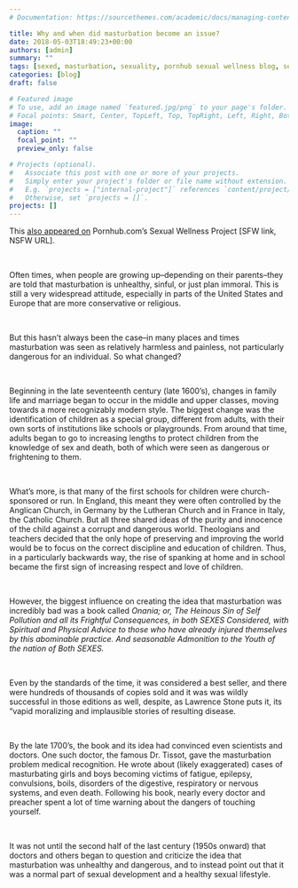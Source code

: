 ```yaml
---
# Documentation: https://sourcethemes.com/academic/docs/managing-content/

title: Why and when did masturbation become an issue?
date: 2018-05-03T18:49:23+00:00
authors: [admin]
summary: ""
tags: [sexed, masturbation, sexuality, pornhub sexual wellness blog, sexuality, history ]
categories: [blog]
draft: false

# Featured image
# To use, add an image named `featured.jpg/png` to your page's folder.
# Focal points: Smart, Center, TopLeft, Top, TopRight, Left, Right, BottomLeft, Bottom, BottomRight.
image:
  caption: ""
  focal_point: ""
  preview_only: false

# Projects (optional).
#   Associate this post with one or more of your projects.
#   Simply enter your project's folder or file name without extension.
#   E.g. `projects = ["internal-project"]` references `content/project/deep-learning/index.md`.
#   Otherwise, set `projects = []`.
projects: []
---
```

This [also appeared on](https://www.pornhub.com/sex/why-and-when-did-masturbation-become-an-issue/) Pornhub.com&#8217;s Sexual Wellness Project [SFW link, NSFW URL].

&nbsp;

Often times, when people are growing up&#8211;depending on their parents&#8211;they are told that masturbation is unhealthy, sinful, or just plan immoral. This is still a very widespread attitude, especially in parts of the United States and Europe that are more conservative or religious.

&nbsp;

But this hasn&#8217;t always been the case&#8211;in many places and times masturbation was seen as relatively harmless and painless, not particularly dangerous for an individual. So what changed?

&nbsp;

Beginning in the late seventeenth century (late 1600&#8217;s), changes in family life and marriage began to occur in the middle and upper classes, moving towards a more recognizably modern style. The biggest change was the identification of children as a special group, different from adults, with their own sorts of institutions like schools or playgrounds. From around that time, adults began to go to increasing lengths to protect children from the knowledge of sex and death, both of which were seen as dangerous or frightening to them.

&nbsp;

What&#8217;s more, is that many of the first schools for children were church-sponsored or run. In England, this meant they were often controlled by the Anglican Church, in Germany by the Lutheran Church and in France in Italy, the Catholic Church. But all three shared ideas of the purity and innocence of the child against a corrupt and dangerous world. Theologians and teachers decided that the only hope of preserving and improving the world would be to focus on the correct discipline and education of children. Thus, in a particularly backwards way, the rise of spanking at home and in school became the first sign of increasing respect and love of children.

&nbsp;

However, the biggest influence on creating the idea that masturbation was incredibly bad was a book called _Onania; or, The Heinous Sin of Self Pollution and all its Frightful Consequences, in both SEXES Considered, with Spiritual and Physical Advice to those who have already injured themselves by this abominable practice. And seasonable Admonition to the Youth of the nation of Both SEXES._

&nbsp;

Even by the standards of the time, it was considered a best seller, and there were hundreds of thousands of copies sold and it was was wildly successful in those editions as well, despite, as Lawrence Stone puts it, its &#8220;vapid moralizing and implausible stories of resulting disease.

&nbsp;

By the late 1700&#8217;s, the book and its idea had convinced even scientists and doctors. One such doctor, the famous Dr. Tissot, gave the masturbation problem medical recognition. He wrote about (likely exaggerated) cases of masturbating girls and boys becoming victims of fatigue, epilepsy, convulsions, boils, disorders of the digestive, respiratory or nervous systems, and even death. Following his book, nearly every doctor and preacher spent a lot of time warning about the dangers of touching yourself.

&nbsp;

It was not until the second half of the last century (1950s onward) that doctors and others began to question and criticize the idea that masturbation was unhealthy and dangerous, and to instead point out that it was a normal part of sexual development and a healthy sexual lifestyle.